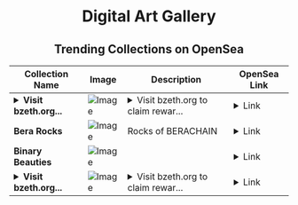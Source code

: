<div align="center">

# Digital Art Gallery

## Trending Collections on OpenSea

| Collection Name                       | Image                                                                                     | Description                       | OpenSea Link                                                                                          |
|---------------------------------------|-------------------------------------------------------------------------------------------|-----------------------------------|--------------------------------------------------------------------------------------------------------|
| **<details><summary>Visit bzeth.org...</summary>Visit bzeth.org to claim rewards</details>** | ![Image](https://i.seadn.io/s/raw/files/41d938efb2b524f9265ba87de126b153.png?w=500&auto=format?w=200&auto=format) | <details><summary>Visit bzeth.org to claim rewar...</summary>Visit bzeth.org to claim rewards</details> | <details><summary>Link</summary>[Visit bzeth.org to claim rewards](https://opensea.io/collection/visit-bzeth-org-to-claim-rewards-79)</details> |
| **Bera Rocks** | ![Image](https://i.seadn.io/s/raw/files/ac15b69d22ee06498c886bc01a340d79.png?w=500&auto=format?w=200&auto=format) | Rocks of BERACHAIN | <details><summary>Link</summary>[Bera Rocks](https://opensea.io/collection/bera-rocks-317)</details> |
| **Binary Beauties** | ![Image](https://i.seadn.io/s/raw/files/37b49a6079f1ca6c710c59770e884033.png?w=500&auto=format?w=200&auto=format) |  | <details><summary>Link</summary>[Binary Beauties](https://opensea.io/collection/binary-beauties-3)</details> |
| **<details><summary>Visit bzeth.org...</summary>Visit bzeth.org to claim rewards</details>** | ![Image](https://i.seadn.io/s/raw/files/41d938efb2b524f9265ba87de126b153.png?w=500&auto=format?w=200&auto=format) | <details><summary>Visit bzeth.org to claim rewar...</summary>Visit bzeth.org to claim rewards</details> | <details><summary>Link</summary>[Visit bzeth.org to claim rewards](https://opensea.io/collection/visit-bzeth-org-to-claim-rewards-78)</details> |

</div>